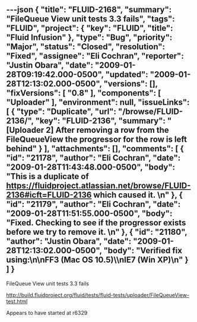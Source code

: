 ---json
{
  "title": "FLUID-2168",
  "summary": "FileQueue View unit tests 3.3 fails",
  "tags": "FLUID",
  "project": {
    "key": "FLUID",
    "title": "Fluid Infusion"
  },
  "type": "Bug",
  "priority": "Major",
  "status": "Closed",
  "resolution": "Fixed",
  "assignee": "Eli Cochran",
  "reporter": "Justin Obara",
  "date": "2009-01-28T09:19:42.000-0500",
  "updated": "2009-01-28T12:13:02.000-0500",
  "versions": [],
  "fixVersions": [
    "0.8"
  ],
  "components": [
    "Uploader"
  ],
  "environment": null,
  "issueLinks": [
    {
      "type": "Duplicate",
      "url": "/browse/FLUID-2136/",
      "key": "FLUID-2136",
      "summary": "[Uploader 2] After removing a row from the FileQueueView the progressor for the row is left behind"
    }
  ],
  "attachments": [],
  "comments": [
    {
      "id": "21178",
      "author": "Eli Cochran",
      "date": "2009-01-28T11:43:48.000-0500",
      "body": "This is a duplicate of <https://fluidproject.atlassian.net/browse/FLUID-2136#icft=FLUID-2136> which caused it.&#x20;\n"
    },
    {
      "id": "21179",
      "author": "Eli Cochran",
      "date": "2009-01-28T11:51:55.000-0500",
      "body": "Fixed. Checking to see if the progressor exists before we try to remove it.&#x20;\n"
    },
    {
      "id": "21180",
      "author": "Justin Obara",
      "date": "2009-01-28T12:13:02.000-0500",
      "body": "Verified fix using:\n\nFF3 (Mac OS 10.5)\\\nIE7 (Win XP)\n"
    }
  ]
}
---
FileQueue View unit tests 3.3 fails

<http://build.fluidproject.org/fluid/tests/fluid-tests/uploader/FileQueueView-test.html>

Appears to have started at r6329

        